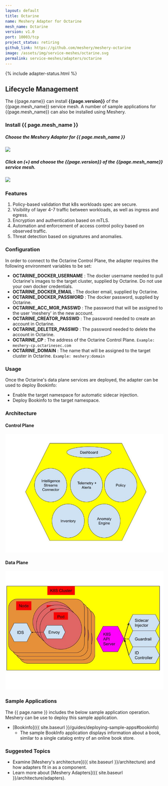 ```yaml
---
layout: default
title: Octarine
name: Meshery Adapter for Octarine
mesh_name: Octarine
version: v1.0
port: 10003/tcp
project_status: retiring
github_link: https://github.com/meshery/meshery-octarine
image: /assets/img/service-meshes/octarine.svg
permalink: service-meshes/adapters/octarine
---
```

{% include adapter-status.html %}

## Lifecycle Management

The {{page.name}} can install **{{page.version}}** of the {{page.mesh_name}} service mesh. A number of sample applications for {{page.mesh_name}} can also be installed using Meshery.

### Install {{ page.mesh_name }}

##### **Choose the Meshery Adapter for {{ page.mesh_name }}**

<a href="{{ site.baseurl }}/assets/img/adapters/octarine/octarine-adapter.png">
  <img style="width:500px;" src="{{ site.baseurl }}/assets/img/adapters/octarine/octarine-adapter.png" />
</a>

##### **Click on (+) and choose the {{page.version}} of the {{page.mesh_name}} service mesh.**

<a href="{{ site.baseurl }}/assets/img/adapters/octarine/octarine-install.png">
  <img style="width:500px;" src="{{ site.baseurl }}/assets/img/adapters/octarine/octarine-install.png" />
</a>

### Features

1. Policy-based validation that k8s workloads spec are secure.
1. Visibility of layer 4-7 traffic between workloads, as well as ingress and egress.
1. Encryption and authentication based on mTLS.
1. Automation and enforcement of access control policy based on observed traffic.
1. Threat detection based on signatures and anomalies.

### Configuration
In order to connect to the Octarine Control Plane, the adapter requires the following environment variables to be set:

* **OCTARINE_DOCKER_USERNAME** : The docker username needed to pull Octarine's images to the target cluster, supplied by Octarine. Do not use your own docker credentials.
* **OCTARINE_DOCKER_EMAIL** : The docker email, supplied by Octarine.
* **OCTARINE_DOCKER_PASSWORD** : The docker password, supplied by Octarine.
* **OCTARINE_ACC_MGR_PASSWD** : The password that will be assigned to the user 'meshery' in the new account.
* **OCTARINE_CREATOR_PASSWD** : The password needed to create an account in Octarine.
* **OCTARINE_DELETER_PASSWD** : The password needed to delete the account in Octarine.
* **OCTARINE_CP** : The address of the Octarine Control Plane. `Example: meshery-cp.octarinesec.com`
* **OCTARINE_DOMAIN** : The name that will be assigned to the target cluster in Octarine. `Example: meshery:domain`


### Usage

Once the Octarine's data plane services are deployed, the adapter can be used to deploy Bookinfo:

* Enable the target namespace for automatic sidecar injection.
* Deploy Bookinfo to the target namespace.

### Architecture

#### Control Plane

[![Octarine Control Plane](./octarine_cparch.jpg?raw=true)](./octarine_cparch.jpg?raw=true)

#### Data Plane

[![Octarine Data Plane](./octarine_dparch.jpg?raw=true)](./octarine_dparch.jpg?raw=true)

### Sample Applications 

The {{ page.name }} includes the below sample application operation. Meshery can be use to deploy this sample application.

- [Bookinfo]({{ site.baseurl }}/guides/deploying-sample-apps#bookinfo) 
    - The sample BookInfo application displays information about a book, similar to a single catalog entry of an online book store.

### Suggested Topics

- Examine [Meshery's architecture]({{ site.baseurl }}/architecture) and how adapters fit in as a component.
- Learn more about [Meshery Adapters]({{ site.baseurl }}/architecture/adapters).
